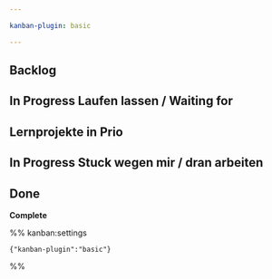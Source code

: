 ```yaml
---

kanban-plugin: basic

---
```


## Backlog



## In Progress Laufen lassen / Waiting for



## Lernprojekte in Prio



## In Progress Stuck wegen mir / dran arbeiten



## Done

**Complete**




%% kanban:settings
```
{"kanban-plugin":"basic"}
```
%%